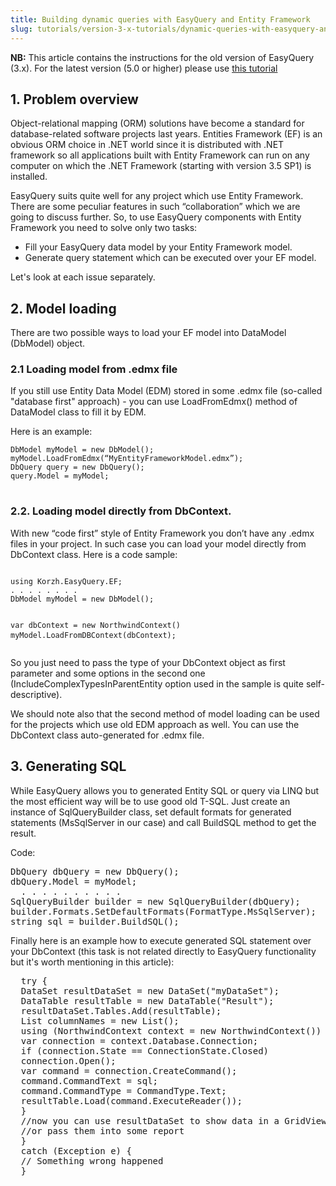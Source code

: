 ```yaml
---
title: Building dynamic queries with EasyQuery and Entity Framework
slug: tutorials/version-3-x-tutorials/dynamic-queries-with-easyquery-and-entity-framework
---
```


<div>
    <strong>NB:</strong> This article contains the instructions for the old version of EasyQuery (3.x). For the latest version (5.0 or higher) please use <a data-info="aist-inner-link" href="/easyquery/docs/tutorials/dynamic-queries-ui-aspnet-core-entity-framework">this tutorial</a>
        
</div>

<h2>1. Problem overview</h2>
  <p>Object-relational mapping (ORM) solutions have become a standard for database-related software projects last years. Entities Framework (EF) is an obvious ORM choice in .NET world since it is distributed with .NET framework so all applications built with Entity Framework can run on any computer on which the .NET Framework (starting with version 3.5 SP1) is installed.</p>
  <p>EasyQuery suits quite well for any project which use Entity Framework. There are some peculiar features in such “collaboration” which we are going to discuss further. So, to use EasyQuery components with Entity Framework you need to solve only two tasks:</p>
  <ul>
  <li>Fill your EasyQuery data model by your Entity Framework model.</li>
  <li>Generate query statement which can be executed over your EF model.</li>
  </ul>
  <p>Let's look at each issue separately.</p>
  <h2>2. Model loading</h2>
  <p>There are two possible ways to load your EF model into DataModel (DbModel) object.</p>
  <h3>2.1 Loading model from .edmx file</h3>
  <p>If you still use Entity Data Model (EDM) stored in some .edmx file (so-called "database first" approach) - you can use LoadFromEdmx() method of DataModel class to fill it by EDM. </p>
  <p>Here is an example:</p>
  <pre>
<code class="cs">DbModel myModel = new DbModel();
myModel.LoadFromEdmx(“MyEntityFrameworkModel.edmx”);
DbQuery query = new DbQuery();
query.Model = myModel;
</code>
</pre>
  <h3>2.2. Loading model directly from DbContext.</h3>
  <p>With new “code first” style of Entity Framework you don’t have any .edmx files in your project. In such case you can load your model directly from DbContext class. Here is a code sample:</p>
  <pre>
<code class="cs">
using Korzh.EasyQuery.EF;
. . . . . . . .
DbModel myModel = new DbModel();
 
var dbContext = new NorthwindContext()
myModel.LoadFromDBContext(dbContext);
</code>
</pre>
  <p>So you just need to pass the type of your DbContext object as first parameter and some options in the second one (IncludeComplexTypesInParentEntity option used in the sample is quite self-descriptive).</p>
  <p>We should note also that the second method of model loading can be used for the projects which use old EDM approach as well. You can use the DbContext class auto-generated for .edmx file.</p>
  <h2>3. Generating SQL</h2>
  <p>While EasyQuery allows you to generated Entity SQL or query via LINQ but the most efficient way will be to use good old T-SQL. Just create an instance of SqlQueryBuilder class, set default formats for generated statements (MsSqlServer in our case) and call BuildSQL method to get the result. </p>
  <p>Code:</p>
<pre>
DbQuery dbQuery = new DbQuery();
dbQuery.Model = myModel;
  . . . . . . . . . .
SqlQueryBuilder builder = new SqlQueryBuilder(dbQuery);
builder.Formats.SetDefaultFormats(FormatType.MsSqlServer);
string sql = builder.BuildSQL();
</pre>

  <p>Finally here is an example how to execute generated SQL statement over your DbContext (this task is not related directly to EasyQuery functionality but it's worth mentioning in this article):</p>

<pre>
  try {
  DataSet resultDataSet = new DataSet("myDataSet");
  DataTable resultTable = new DataTable("Result");
  resultDataSet.Tables.Add(resultTable);
  List<string> columnNames = new List<string>();
  using (NorthwindContext context = new NorthwindContext()) {
  var connection = context.Database.Connection;
  if (connection.State == ConnectionState.Closed)
  connection.Open();
  var command = connection.CreateCommand();
  command.CommandText = sql;
  command.CommandType = CommandType.Text;
  resultTable.Load(command.ExecuteReader());
  }
  //now you can use resultDataSet to show data in a GridView control 
  //or pass them into some report
  }
  catch (Exception e) {
  // Something wrong happened
  }
 
</pre>